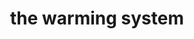 ---
title: the warming system
product_type: hoodie
is_women: 
is_men: a
is_unisex: true
is_variant: true
original_price: $35
sale_price:
color: starlight
sizes:
- size: "xxxs"
  stock: 7
- size: "xxs"
  stock: 6
- size: "xs"
  stock: 10
- size: "s"
  stock: 4
- size: "m"
  stock: 5
- size: "l"
  stock: 0
- size: "xl"
  stock: 0
- size: "xxl"
  stock: 2
- size: "xxxl"
  stock: 1

img: "1-system-1776-hoodie-starlight.png"
main_alt: "the classic system-1776 hoodie with our logo turned on its side. In 'starlight'"
description: "This is the classic company hoodie, now in a cosmic 'starlight'"
material: "100% bamboo"
---
